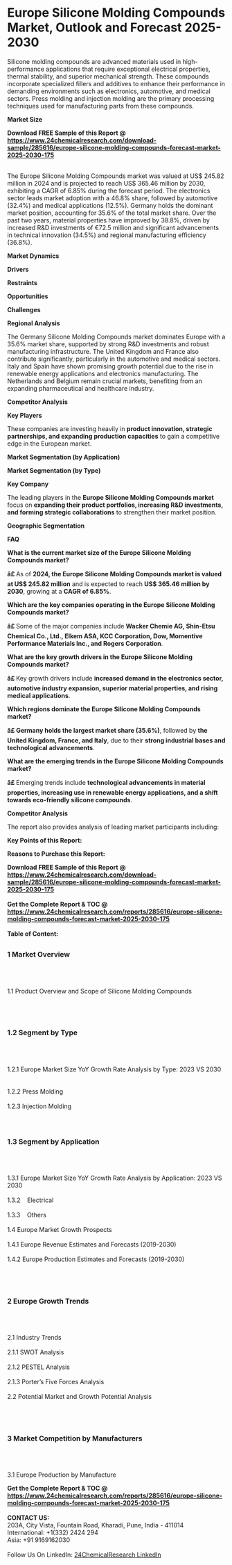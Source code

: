 <h1>Europe Silicone Molding Compounds Market, Outlook and Forecast 2025-2030</h1><p>Silicone molding compounds are advanced materials used in high-performance applications that require exceptional electrical properties, thermal stability, and superior mechanical strength. These compounds incorporate specialized fillers and additives to enhance their performance in demanding environments such as electronics, automotive, and medical sectors. Press molding and injection molding are the primary processing techniques used for manufacturing parts from these compounds.</p><p>
<strong>Market Size</strong></p><p>
</p><div><b>Download FREE Sample of this Report @ 
            <a href="https://www.24chemicalresearch.com/download-sample/285616/europe-silicone-molding-compounds-forecast-market-2025-2030-175">
            https://www.24chemicalresearch.com/download-sample/285616/europe-silicone-molding-compounds-forecast-market-2025-2030-175</a></b></div><br><p>The Europe Silicone Molding Compounds market was valued at US$ 245.82 million in 2024 and is projected to reach US$ 365.46 million by 2030, exhibiting a CAGR of 6.85% during the forecast period. The electronics sector leads market adoption with a 46.8% share, followed by automotive (32.4%) and medical applications (12.5%). Germany holds the dominant market position, accounting for 35.6% of the total market share. Over the past two years, material properties have improved by 38.8%, driven by increased R&amp;D investments of €72.5 million and significant advancements in technical innovation (34.5%) and regional manufacturing efficiency (36.8%).</p><p>
<strong>Market Dynamics </strong></p><p>
<strong>Drivers</strong></p><p>
</p><p>
<strong>Restraints</strong></p><p>
</p><p>
<strong>Opportunities</strong></p><p>
</p><p>
<strong>Challenges</strong></p><p>
</p><p>
<strong>Regional Analysis</strong></p><p>
</p><p>The Germany Silicone Molding Compounds market dominates Europe with a 35.6% market share, supported by strong R&amp;D investments and robust manufacturing infrastructure. The United Kingdom and France also contribute significantly, particularly in the automotive and medical sectors. Italy and Spain have shown promising growth potential due to the rise in renewable energy applications and electronics manufacturing. The Netherlands and Belgium remain crucial markets, benefiting from an expanding pharmaceutical and healthcare industry.</p><p>
<strong>Competitor Analysis</strong></p><p>
<strong>Key Players</strong></p><p>
</p><p>
</p><p>These companies are investing heavily in <strong>product innovation, strategic partnerships, and expanding production capacities</strong> to gain a competitive edge in the European market.</p><p>
<strong>Market Segmentation (by Application)</strong></p><p>
</p><p>
<strong>Market Segmentation (by Type)</strong></p><p>
</p><p>
<strong>Key Company</strong></p><p>
</p><p>The leading players in the <strong>Europe Silicone Molding Compounds market</strong> focus on <strong>expanding their product portfolios, increasing R&amp;D investments, and forming strategic collaborations</strong> to strengthen their market position.</p><p>
<strong>Geographic Segmentation</strong></p><p>
</p><p>
<strong>FAQ </strong></p><p>
<strong>What is the current market size of the Europe Silicone Molding Compounds market?</strong></p><p>
</p><p><strong>â£ </strong>As of <strong>2024, the Europe Silicone Molding Compounds market is valued at US$ 245.82 million</strong> and is expected to reach <strong>US$ 365.46 million by 2030</strong>, growing at a <strong>CAGR of 6.85%</strong>.</p><p>
<strong>Which are the key companies operating in the Europe Silicone Molding Compounds market?</strong></p><p>
</p><p><strong>â£ </strong>Some of the major companies include <strong>Wacker Chemie AG, Shin-Etsu Chemical Co., Ltd., Elkem ASA, KCC Corporation, Dow, Momentive Performance Materials Inc., and Rogers Corporation</strong>.</p><p>
<strong>What are the key growth drivers in the Europe Silicone Molding Compounds market?</strong></p><p>
</p><p><strong>â£ </strong>Key growth drivers include <strong>increased demand in the electronics sector, automotive industry expansion, superior material properties, and rising medical applications</strong>.</p><p>
<strong>Which regions dominate the Europe Silicone Molding Compounds market?</strong></p><p>
</p><p><strong>â£ Germany holds the largest market share (35.6%)</strong>, followed by <strong>the United Kingdom, France, and Italy</strong>, due to their <strong>strong industrial bases and technological advancements</strong>.</p><p>
<strong>What are the emerging trends in the Europe Silicone Molding Compounds market?</strong></p><p>
</p><p><strong>â£ </strong>Emerging trends include <strong>technological advancements in material properties, increasing use in renewable energy applications, and a shift towards eco-friendly silicone compounds</strong>.</p><p>
</p><p><strong>Competitor Analysis</strong></p><p>
</p><p>The report also provides analysis of leading market participants including:</p><p>
</p><p>
</p><p><strong>Key Points of this Report:</strong></p><p>
</p><p>
</p><p><strong>Reasons to Purchase this Report:</strong></p><p>
</p><div><b>Download FREE Sample of this Report @ 
            <a href="https://www.24chemicalresearch.com/download-sample/285616/europe-silicone-molding-compounds-forecast-market-2025-2030-175">
            https://www.24chemicalresearch.com/download-sample/285616/europe-silicone-molding-compounds-forecast-market-2025-2030-175</a></b></div><br><div><b>Get the Complete Report & TOC @ 
            <a href="https://www.24chemicalresearch.com/reports/285616/europe-silicone-molding-compounds-forecast-market-2025-2030-175">
            https://www.24chemicalresearch.com/reports/285616/europe-silicone-molding-compounds-forecast-market-2025-2030-175</a></b></div><br>
            <b>Table of Content:</b><p><h2><span style="font-size:16px"><strong>1 Market Overview&nbsp;&nbsp; &nbsp;</strong></span></h2><br />
<br />
<p>1.1 Product Overview and Scope of Silicone Molding Compounds&nbsp;</p><br />
<br />
<h2><strong><span style="font-size:16px">1.2 Segment by Type&nbsp;&nbsp; &nbsp;</span></strong></h2><br />
<br />
<p>1.2.1 Europe Market Size YoY Growth Rate Analysis by Type: 2023 VS 2030&nbsp;&nbsp; &nbsp;<br /><br />
1.2.2 Press Molding&nbsp;&nbsp; &nbsp;<br /><br />
1.2.3 Injection Molding<br /><br />
<br />
<h2><span style="font-size:16px"><strong>1.3 Segment by Application&nbsp;&nbsp;</strong></span></h2><br />
<br />
<p>1.3.1 Europe Market Size YoY Growth Rate Analysis by Application: 2023 VS 2030&nbsp;&nbsp; &nbsp;<br /><br />
1.3.2&nbsp;&nbsp; &nbsp;Electrical<br /><br />
1.3.3&nbsp;&nbsp; &nbsp;Others<br /><br />
1.4 Europe Market Growth Prospects&nbsp;&nbsp; &nbsp;<br /><br />
1.4.1 Europe Revenue Estimates and Forecasts (2019-2030)&nbsp;&nbsp; &nbsp;<br /><br />
1.4.2 Europe Production Estimates and Forecasts (2019-2030)&nbsp;&nbsp;</p><br />
<br />
<h2><span style="font-size:16px"><strong>2 Europe Growth Trends&nbsp;&nbsp; &nbsp;</strong></span></h2><br />
<br />
<p>2.1 Industry Trends&nbsp;&nbsp; &nbsp;<br /><br />
2.1.1 SWOT Analysis&nbsp;&nbsp; &nbsp;<br /><br />
2.1.2 PESTEL Analysis&nbsp;&nbsp; &nbsp;<br /><br />
2.1.3 Porter&rsquo;s Five Forces Analysis&nbsp;&nbsp; &nbsp;<br /><br />
2.2 Potential Market and Growth Potential Analysis&nbsp;&nbsp; &nbsp;</p><br />
<br />
<h2><span style="font-size:16px"><strong>3 Market Competition by Manufacturers&nbsp;&nbsp; </strong> </span></h2><br />
<br />
<p>3.1 Europe Production by Manufacture</p><div><b>Get the Complete Report & TOC @ 
            <a href="https://www.24chemicalresearch.com/reports/285616/europe-silicone-molding-compounds-forecast-market-2025-2030-175">
            https://www.24chemicalresearch.com/reports/285616/europe-silicone-molding-compounds-forecast-market-2025-2030-175</a></b></div><br><b>CONTACT US:</b><br>
            203A, City Vista, Fountain Road, Kharadi, Pune, India - 411014<br>
            International: +1(332) 2424 294<br>
            Asia: +91 9169162030 <br><br>
            Follow Us On LinkedIn: <a href="https://www.linkedin.com/company/24chemicalresearch/">24ChemicalResearch LinkedIn</a>